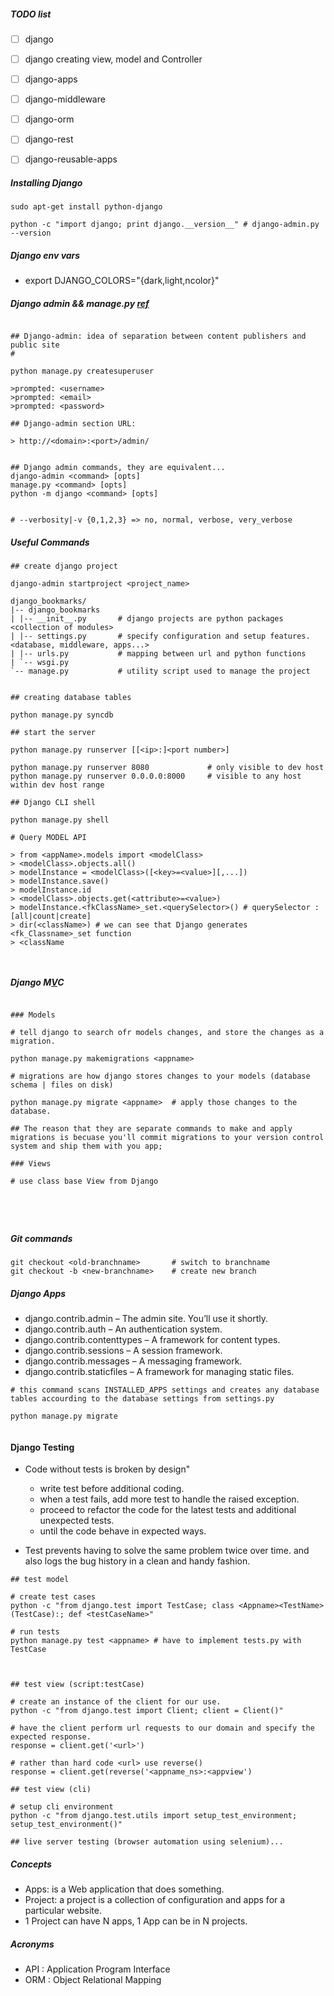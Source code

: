 ##### TODO list

* [ ] django
* [ ] django creating view, model and Controller

* [ ] django-apps
* [ ] django-middleware

* [ ] django-orm
* [ ] django-rest
* [ ] django-reusable-apps

##### Installing Django

```
sudo apt-get install python-django

python -c "import django; print django.__version__" # django-admin.py --version

```



##### Django env vars

* export DJANGO_COLORS="{dark,light,ncolor}"


##### Django admin && manage.py [ref](https://docs.djangoproject.com/en/1.10/ref/django-admin/)

```

## Django-admin: idea of separation between content publishers and public site
# 

python manage.py createsuperuser

>prompted: <username>
>prompted: <email>
>prompted: <password>

## Django-admin section URL:
 
> http://<domain>:<port>/admin/


## Django admin commands, they are equivalent...
django-admin <command> [opts]
manage.py <command> [opts]
python -m django <command> [opts]


# --verbosity|-v {0,1,2,3} => no, normal, verbose, very_verbose 

```


##### Useful Commands


```
## create django project

django-admin startproject <project_name>

django_bookmarks/
|-- django_bookmarks
| |-- __init__.py       # django projects are python packages <collection of modules>
| |-- settings.py       # specify configuration and setup features. <database, middleware, apps...>
| |-- urls.py           # mapping between url and python functions 
| `-- wsgi.py
`-- manage.py           # utility script used to manage the project


## creating database tables

python manage.py syncdb

## start the server

python manage.py runserver [[<ip>:]<port number>]

python manage.py runserver 8080             # only visible to dev host
python manage.py runserver 0.0.0.0:8000     # visible to any host within dev host range

## Django CLI shell

python manage.py shell

# Query MODEL API

> from <appName>.models import <modelClass>
> <modelClass>.objects.all()
> modelInstance = <modelClass>([<key>=<value>][,...])
> modelInstance.save()
> modelInstance.id
> <modelClass>.objects.get(<attribute>=<value>)
> modelInstance.<fkClassName>_set.<querySelector>() # querySelector : [all|count|create]
> dir(<className>) # we can see that Django generates <fk_Classname>_set function
> <className



```

##### Django M[V](https://docs.djangoproject.com/en/1.10/intro/tutorial04/)C

```

### Models

# tell django to search ofr models changes, and store the changes as a migration.

python manage.py makemigrations <appname>  

# migrations are how django stores changes to your models (database schema | files on disk)

python manage.py migrate <appname>  # apply those changes to the database.

## The reason that they are separate commands to make and apply migrations is becuase you'll commit migrations to your version control system and ship them with you app;

### Views

# use class base View from Django 





```



##### Git commands


```
git checkout <old-branchname>       # switch to branchname
git checkout -b <new-branchname>    # create new branch 

```

##### Django Apps

* django.contrib.admin          – The admin site. You’ll use it shortly.
* django.contrib.auth           – An authentication system.
* django.contrib.contenttypes   – A framework for content types.
* django.contrib.sessions       – A session framework.
* django.contrib.messages       – A messaging framework.
* django.contrib.staticfiles    – A framework for managing static files.

```
# this command scans INSTALLED_APPS settings and creates any database tables accourding to the database settings from settings.py

python manage.py migrate


```


#### Django Testing

* Code without tests is broken by design"
    * write test before additional coding.
    * when a test fails, add more test to handle the raised exception.
    * proceed to refactor the code for the latest tests and additional unexpected tests.
    * until the code behave in expected ways.

* Test prevents having to solve the same problem twice over time. and also logs the bug history in a clean and handy fashion.

```
## test model

# create test cases
python -c "from django.test import TestCase; class <Appname><TestName>(TestCase):; def <testCaseName>"

# run tests
python manage.py test <appname> # have to implement tests.py with TestCase



## test view (script:testCase)

# create an instance of the client for our use.
python -c "from django.test import Client; client = Client()"

# have the client perform url requests to our domain and specify the expected response.
response = client.get('<url>')

# rather than hard code <url> use reverse()
response = client.get(reverse('<appname_ns>:<appview')

## test view (cli)

# setup cli environment
python -c "from django.test.utils import setup_test_environment; setup_test_environment()"

## live server testing (browser automation using selenium)... 

```



    
 




##### Concepts

* Apps: is a Web application that does something.
* Project: a project is a collection of configuration and apps for a particular website.
* 1 Project can have N apps, 1 App can be in N projects.




##### Acronyms

* API : Application Program Interface
* ORM : Object Relational Mapping